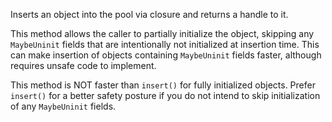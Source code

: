 Inserts an object into the pool via closure and returns a handle to it.

This method allows the caller to partially initialize the object, skipping any `MaybeUninit`
fields that are intentionally not initialized at insertion time. This can make insertion of
objects containing `MaybeUninit` fields faster, although requires unsafe code to implement.

This method is NOT faster than `insert()` for fully initialized objects.
Prefer `insert()` for a better safety posture if you do not intend to
skip initialization of any `MaybeUninit` fields.